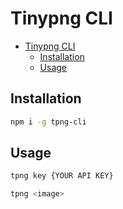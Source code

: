 # Tinypng CLI

- [Tinypng CLI](#tinypng-cli)
  - [Installation](#installation)
  - [Usage](#usage)

## Installation

```sh
npm i -g tpng-cli
```

## Usage

```sh
tpng key {YOUR API KEY}
```

```sh
tpng <image>
```
